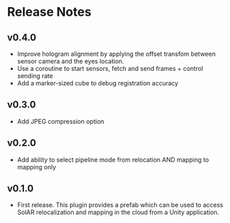 # Release Notes

## v0.4.0
* Improve hologram alignment by applying the offset transfom between sensor camera and the eyes location.
* Use a coroutine to start sensors, fetch and send frames + control sending rate
* Add a marker-sized cube to debug registration accuracy

## v0.3.0

* Add JPEG compression option

## v0.2.0

* Add ability to select pipeline mode from relocation AND mapping to mapping only

## v0.1.0

* First release. This plugin provides a prefab which can be used to access SolAR relocalization and mapping in the cloud from a Unity application. 